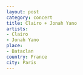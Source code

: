 ```yaml
---
layout: post
category: concert
title: Clairo + Jonah Yano
artists: 
- Clairo
- Jonah Yano
place: 
- Bataclan
country: France
city: Paris
---
```


